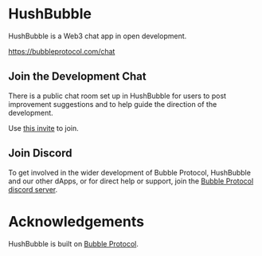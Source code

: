 # HushBubble

HushBubble is a Web3 chat app in open development.

https://bubbleprotocol.com/chat

## Join the Development Chat

There is a public chat room set up in HushBubble for users to post improvement suggestions and to help guide the direction of the development.  

Use [this invite](https://bubbleprotocol.com/chat?chat=eyJmIjoiMHg1ZDRhMGVkNjlkZmQ5N2Y0MDI2MmMzOTA5NDk0ZWM3NDA2NDg5MThhIiwidCI6IjJmYWNlY2JhNWI5MDYxZWEiLCJpZCI6ImV5SmphR0ZwYmlJNk1UTTNMQ0pqYjI1MGNtRmpkQ0k2SWpCNFpqbEdNamczUldJNU9UQmhOalUzT0RSR05UazVZVE5HTlRZM01HTTRSVEUwTURjeFJqUTNNeUlzSW5CeWIzWnBaR1Z5SWpvaWQzTnpPaTh2ZG1GMWJIUXVZblZpWW14bGNISnZkRzlqYjJ3dVkyOXRMM1l5TDNCdmJIbG5iMjRpZlEifQ) to join.

## Join Discord

To get involved in the wider development of Bubble Protocol, HushBubble and our other dApps, or for direct help or support, join the [Bubble Protocol discord server](https://discord.gg/sSnvK5C).

# Acknowledgements

HushBubble is built on [Bubble Protocol](https://github.com/Bubble-Protocol/bubble-sdk).
